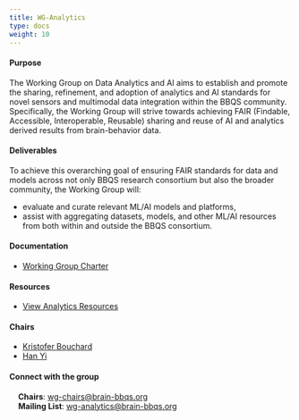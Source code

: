 ```yaml
---
title: WG-Analytics
type: docs
weight: 10
---
```


#### Purpose

The Working Group on Data Analytics and AI aims to establish and promote the sharing, refinement, and adoption of analytics and AI standards for novel sensors and multimodal data integration within the BBQS community. Specifically, the Working Group will strive towards achieving FAIR (Findable, Accessible, Interoperable, Reusable) sharing and reuse of AI and analytics derived results from brain-behavior data.

#### Deliverables

To achieve this overarching goal of ensuring FAIR standards for data and models across not only BBQS research consortium but also the broader community, the Working Group will: 
  * evaluate and curate relevant ML/AI models and platforms, 
  * assist with aggregating datasets, models, and other ML/AI resources from both within and outside the BBQS consortium. 

<!-- #### Taskforce(s) -->

#### Documentation
  * [Working Group Charter](https://docs.google.com/document/d/1WXW1P3-OZguuQq_aXYoFgNDhJrU5ZO8jfyb22STL2io/edit?usp=sharing)

#### Resources
  * [View Analytics Resources](/resources?search=WG-Analytics)

#### Chairs
- [Kristofer Bouchard](https://biosciences.lbl.gov/profiles/kristofer-e-bouchard/)
- [Han Yi](https://scholar.google.com/citations?user=MdrCoqAAAAAJ&hl=en)

#### Connect with the group
&nbsp;&nbsp;&nbsp;&nbsp;**Chairs**: wg-chairs@brain-bbqs.org\
&nbsp;&nbsp;&nbsp;&nbsp;**Mailing List**: wg-analytics@brain-bbqs.org